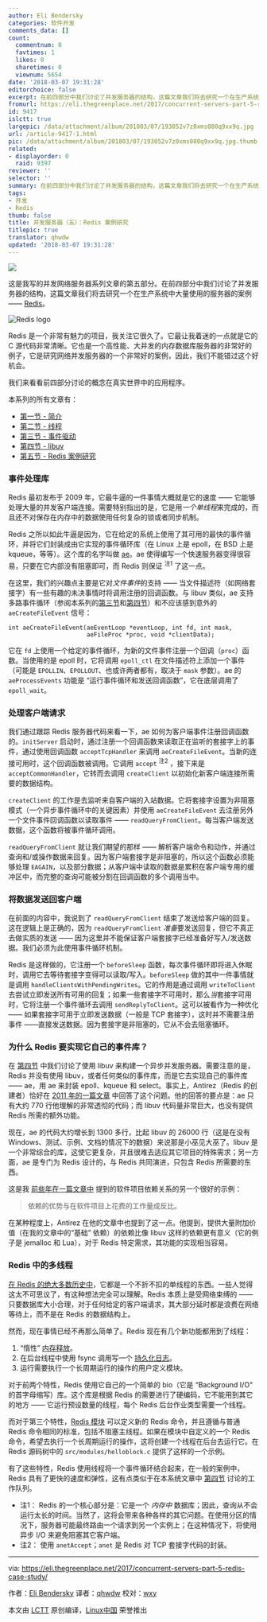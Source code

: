 ```yaml
---
author: Eli Bendersky
categories: 软件开发
comments_data: []
count:
  commentnum: 0
  favtimes: 1
  likes: 0
  sharetimes: 0
  viewnum: 5654
date: '2018-03-07 19:31:28'
editorchoice: false
excerpt: 在前四部分中我们讨论了并发服务器的结构，这篇文章我们将去研究一个在生产系统中大量使用的服务器的案例—— Redis。
fromurl: https://eli.thegreenplace.net/2017/concurrent-servers-part-5-redis-case-study/
id: 9417
islctt: true
largepic: /data/attachment/album/201803/07/193052v7z0xms080q9xx9q.jpg
url: /article-9417-1.html
pic: /data/attachment/album/201803/07/193052v7z0xms080q9xx9q.jpg.thumb.jpg
related:
- displayorder: 0
  raid: 9397
reviewer: ''
selector: ''
summary: 在前四部分中我们讨论了并发服务器的结构，这篇文章我们将去研究一个在生产系统中大量使用的服务器的案例—— Redis。
tags:
- 并发
- Redis
thumb: false
title: 并发服务器（五）：Redis 案例研究
titlepic: true
translator: qhwdw
updated: '2018-03-07 19:31:28'
---
```


![](/data/attachment/album/201803/07/193052v7z0xms080q9xx9q.jpg)


这是我写的并发网络服务器系列文章的第五部分。在前四部分中我们讨论了并发服务器的结构，这篇文章我们将去研究一个在生产系统中大量使用的服务器的案例—— [Redis](https://redis.io/)。


![Redis logo](/data/attachment/album/201803/07/193131qyvcbotjb0hvvsyf.png)


Redis 是一个非常有魅力的项目，我关注它很久了。它最让我着迷的一点就是它的 C 源代码非常清晰。它也是一个高性能、大并发的内存数据库服务器的非常好的例子，它是研究网络并发服务器的一个非常好的案例，因此，我们不能错过这个好机会。


我们来看看前四部分讨论的概念在真实世界中的应用程序。


本系列的所有文章有：


* [第一节 - 简介](/article-8993-1.html)
* [第二节 - 线程](/article-9002-1.html)
* [第三节 - 事件驱动](/article-9117-1.html)
* [第四节 - libuv](/article-9397-1.html)
* [第五节 - Redis 案例研究](http://eli.thegreenplace.net/2017/concurrent-servers-part-5-redis-case-study/)


### 事件处理库


Redis 最初发布于 2009 年，它最牛逼的一件事情大概就是它的速度 —— 它能够处理大量的并发客户端连接。需要特别指出的是，它是用*一个单线程*来完成的，而且还不对保存在内存中的数据使用任何复杂的锁或者同步机制。


Redis 之所以如此牛逼是因为，它在给定的系统上使用了其可用的最快的事件循环，并将它们封装成由它实现的事件循环库（在 Linux 上是 epoll，在 BSD 上是 kqueue，等等）。这个库的名字叫做 [ae](https://redis.io/topics/internals-rediseventlib)。ae 使得编写一个快速服务器变得很容易，只要在它内部没有阻塞即可，而 Redis 则保证 <sup> 注1</sup> 了这一点。


在这里，我们的兴趣点主要是它对*文件事件*的支持 —— 当文件描述符（如网络套接字）有一些有趣的未决事情时将调用注册的回调函数。与 libuv 类似，ae 支持多路事件循环（参阅本系列的[第三节](/article-9117-1.html)和[第四节](/article-9397-1.html)）和不应该感到意外的 `aeCreateFileEvent` 信号：



```
int aeCreateFileEvent(aeEventLoop *eventLoop, int fd, int mask,
                      aeFileProc *proc, void *clientData);

```

它在 `fd` 上使用一个给定的事件循环，为新的文件事件注册一个回调（`proc`）函数。当使用的是 epoll 时，它将调用 `epoll_ctl` 在文件描述符上添加一个事件（可能是 `EPOLLIN`、`EPOLLOUT`、也或许两者都有，取决于 `mask` 参数）。ae 的 `aeProcessEvents` 功能是 “运行事件循环和发送回调函数”，它在底层调用了 `epoll_wait`。


### 处理客户端请求


我们通过跟踪 Redis 服务器代码来看一下，ae 如何为客户端事件注册回调函数的。`initServer` 启动时，通过注册一个回调函数来读取正在监听的套接字上的事件，通过使用回调函数 `acceptTcpHandler` 来调用 `aeCreateFileEvent`。当新的连接可用时，这个回调函数被调用。它调用 `accept` <sup> 注2</sup> ，接下来是 `acceptCommonHandler`，它转而去调用 `createClient` 以初始化新客户端连接所需要的数据结构。


`createClient` 的工作是去监听来自客户端的入站数据。它将套接字设置为非阻塞模式（一个异步事件循环中的关键因素）并使用 `aeCreateFileEvent` 去注册另外一个文件事件回调函数以读取事件 —— `readQueryFromClient`。每当客户端发送数据，这个函数将被事件循环调用。


`readQueryFromClient` 就让我们期望的那样 —— 解析客户端命令和动作，并通过查询和/或操作数据来回复。因为客户端套接字是非阻塞的，所以这个函数必须能够处理 `EAGAIN`，以及部分数据；从客户端中读取的数据是累积在客户端专用的缓冲区中，而完整的查询可能被分割在回调函数的多个调用当中。


### 将数据发送回客户端


在前面的内容中，我说到了 `readQueryFromClient` 结束了发送给客户端的回复。这在逻辑上是正确的，因为 `readQueryFromClient` *准备*要发送回复，但它不真正去做实质的发送 —— 因为这里并不能保证客户端套接字已经准备好写入/发送数据。我们必须为此使用事件循环机制。


Redis 是这样做的，它注册一个 `beforeSleep` 函数，每次事件循环即将进入休眠时，调用它去等待套接字变得可以读取/写入。`beforeSleep` 做的其中一件事情就是调用 `handleClientsWithPendingWrites`。它的作用是通过调用 `writeToClient` 去尝试立即发送所有可用的回复；如果一些套接字不可用时，那么*当*套接字可用时，它将注册一个事件循环去调用 `sendReplyToClient`。这可以被看作为一种优化 —— 如果套接字可用于立即发送数据（一般是 TCP 套接字），这时并不需要注册事件 ——直接发送数据。因为套接字是非阻塞的，它从不会去阻塞循环。


### 为什么 Redis 要实现它自己的事件库？


在 [第四节](/article-9397-1.html) 中我们讨论了使用 libuv 来构建一个异步并发服务器。需要注意的是，Redis 并没有使用 libuv，或者任何类似的事件库，而是它去实现自己的事件库 —— ae，用 ae 来封装 epoll、kqueue 和 select。事实上，Antirez（Redis 的创建者）恰好在 [2011 年的一篇文章](http://oldblog.antirez.com/post/redis-win32-msft-patch.html) 中回答了这个问题。他的回答的要点是：ae 只有大约 770 行他理解的非常透彻的代码；而 libuv 代码量非常巨大，也没有提供 Redis 所需的额外功能。


现在，ae 的代码大约增长到 1300 多行，比起 libuv 的 26000 行（这是在没有 Windows、测试、示例、文档的情况下的数据）来说那是小巫见大巫了。libuv 是一个非常综合的库，这使它更复杂，并且很难去适应其它项目的特殊需求；另一方面，ae 是专门为 Redis 设计的，与 Redis 共同演进，只包含 Redis 所需要的东西。


这是我 [前些年在一篇文章中](http://eli.thegreenplace.net/2017/benefits-of-dependencies-in-software-projects-as-a-function-of-effort/) 提到的软件项目依赖关系的另一个很好的示例：



> 
> 依赖的优势与在软件项目上花费的工作量成反比。
> 
> 
> 


在某种程度上，Antirez 在他的文章中也提到了这一点。他提到，提供大量附加价值（在我的文章中的“基础” 依赖）的依赖比像 libuv 这样的依赖更有意义（它的例子是 jemalloc 和 Lua），对于 Redis 特定需求，其功能的实现相当容易。


### Redis 中的多线程


[在 Redis 的绝大多数历史中](http://antirez.com/news/93)，它都是一个不折不扣的单线程的东西。一些人觉得这太不可思议了，有这种想法完全可以理解。Redis 本质上是受网络束缚的 —— 只要数据库大小合理，对于任何给定的客户端请求，其大部分延时都是浪费在网络等待上，而不是在 Redis 的数据结构上。


然而，现在事情已经不再那么简单了。Redis 现在有几个新功能都用到了线程：


1. “惰性” [内存释放](http://antirez.com/news/93)。
2. 在后台线程中使用 fsync 调用写一个 [持久化日志](https://redis.io/topics/persistence)。
3. 运行需要执行一个长周期运行的操作的用户定义模块。


对于前两个特性，Redis 使用它自己的一个简单的 bio（它是 “Background I/O" 的首字母缩写）库。这个库是根据 Redis 的需要进行了硬编码，它不能用到其它的地方 —— 它运行预设数量的线程，每个 Redis 后台作业类型需要一个线程。


而对于第三个特性，[Redis 模块](https://redis.io/topics/modules-intro) 可以定义新的 Redis 命令，并且遵循与普通 Redis 命令相同的标准，包括不阻塞主线程。如果在模块中自定义的一个 Redis 命令，希望去执行一个长周期运行的操作，这将创建一个线程在后台去运行它。在 Redis 源码树中的 `src/modules/helloblock.c` 提供了这样的一个示例。


有了这些特性，Redis 使用线程将一个事件循环结合起来，在一般的案例中，Redis 具有了更快的速度和弹性，这有点类似于在本系统文章中 [第四节](/article-9397-1.html) 讨论的工作队列。


* 注1： Redis 的一个核心部分是：它是一个 *内存中* 数据库；因此，查询从不会运行太长的时间。当然了，这将会带来各种各样的其它问题。在使用分区的情况下，服务器可能最终路由一个请求到另一个实例上；在这种情况下，将使用异步 I/O 来避免阻塞其它客户端。
* 注2： 使用 `anetAccept`；`anet` 是 Redis 对 TCP 套接字代码的封装。




---


via: <https://eli.thegreenplace.net/2017/concurrent-servers-part-5-redis-case-study/>


作者：[Eli Bendersky](https://eli.thegreenplace.net/pages/about) 译者：[qhwdw](https://github.com/qhwdw) 校对：[wxy](https://github.com/wxy)


本文由 [LCTT](https://github.com/LCTT/TranslateProject) 原创编译，[Linux中国](https://linux.cn/) 荣誉推出